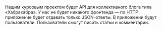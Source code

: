 Нашим курсовым проектом будет API для коллективного блога типа «Хабрахабра». У нас не будет никакого фронтенда — по HTTP приложение будет отдавать только JSON-ответы. В приложении будут пользователи. Пользователи смогут писать статьи и комментарии.  